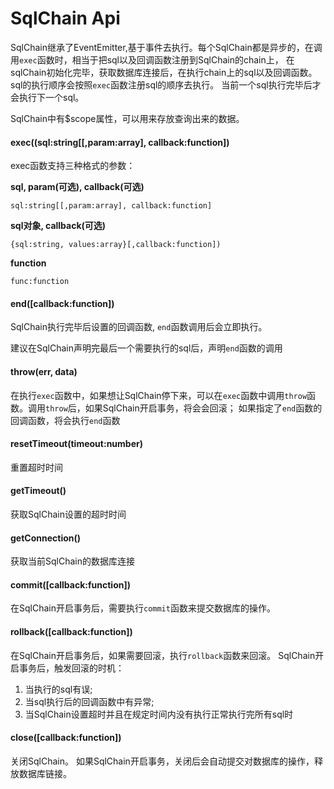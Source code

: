 # SqlChain Api

SqlChain继承了EventEmitter,基于事件去执行。每个SqlChain都是异步的，在调用`exec`函数时，相当于把sql以及回调函数注册到SqlChain的chain上，
在sqlChain初始化完毕，获取数据库连接后，在执行chain上的sql以及回调函数。sql的执行顺序会按照`exec`函数注册sql的顺序去执行。
当前一个sql执行完毕后才会执行下一个sql。

SqlChain中有$scope属性，可以用来存放查询出来的数据。


#### exec((sql:string[[,param:array], callback:function])

exec函数支持三种格式的参数：

**sql, param(可选), callback(可选)**

    sql:string[[,param:array], callback:function]

**sql对象, callback(可选)**

    {sql:string, values:array}[,callback:function])

**function**

    func:function


#### end([callback:function])
SqlChain执行完毕后设置的回调函数, `end`函数调用后会立即执行。

建议在SqlChain声明完最后一个需要执行的sql后，声明`end`函数的调用

#### throw(err, data)
在执行`exec`函数中，如果想让SqlChain停下来，可以在`exec`函数中调用`throw`函数。调用`throw`后，如果SqlChain开启事务，将会会回滚；
如果指定了`end`函数的回调函数，将会执行`end`函数

#### resetTimeout(timeout:number)
重置超时时间


#### getTimeout()
获取SqlChain设置的超时时间


#### getConnection()
获取当前SqlChain的数据库连接


#### commit([callback:function])
在SqlChain开启事务后，需要执行`commit`函数来提交数据库的操作。


#### rollback([callback:function])
在SqlChain开启事务后，如果需要回滚，执行`rollback`函数来回滚。
SqlChain开启事务后，触发回滚的时机：
1. 当执行的sql有误;
2. 当sql执行后的回调函数中有异常;
3. 当SqlChain设置超时并且在规定时间内没有执行正常执行完所有sql时


#### close([callback:function])
关闭SqlChain。
如果SqlChain开启事务，关闭后会自动提交对数据库的操作，释放数据库链接。